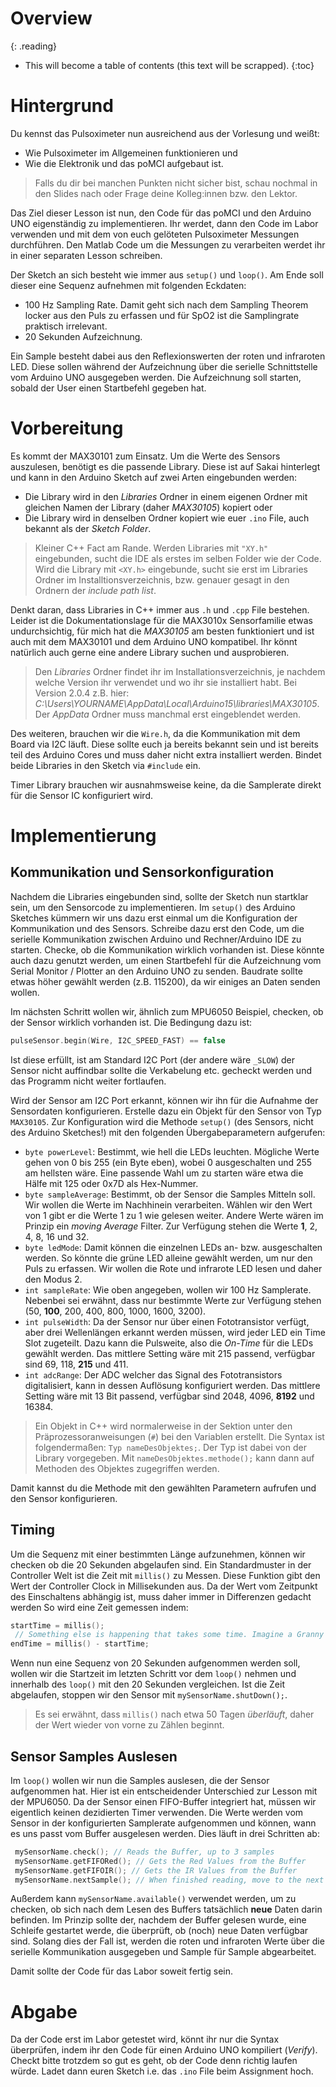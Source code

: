 # Overview
{: .reading}

* This will become a table of contents (this text will be scrapped).
{:toc}

# Hintergrund

Du kennst das Pulsoximeter nun ausreichend aus der Vorlesung und weißt:
- Wie Pulsoximeter im Allgemeinen funktionieren und
- Wie die Elektronik und das poMCI aufgebaut ist.

>Falls du dir bei manchen Punkten nicht sicher bist, schau nochmal in den Slides nach oder Frage deine Kolleg:innen bzw. den Lektor.

Das Ziel dieser Lesson ist nun, den Code für das poMCI und den Arduino UNO eigenständig zu implementieren. Ihr werdet, dann den Code im Labor verwenden und mit dem von euch gelöteten Pulsoximeter Messungen durchführen. Den Matlab Code um die Messungen zu verarbeiten werdet ihr in einer separaten Lesson schreiben.

Der Sketch an sich besteht wie immer aus `setup()` und `loop()`. Am Ende soll dieser eine Sequenz aufnehmen mit folgenden Eckdaten:
- 100 Hz Sampling Rate. Damit geht sich nach dem Sampling Theorem locker aus den Puls zu erfassen und für SpO2 ist die Samplingrate praktisch irrelevant.
- 20 Sekunden Aufzeichnung.

Ein Sample besteht dabei aus den Reflexionswerten der roten und infraroten LED. Diese sollen während der Aufzeichnung über die serielle Schnittstelle vom Arduino UNO ausgegeben werden. Die Aufzeichnung soll starten, sobald der User einen Startbefehl gegeben hat.

# Vorbereitung

Es kommt der MAX30101 zum Einsatz. Um die Werte des Sensors auszulesen, benötigt es die passende Library. Diese ist auf Sakai hinterlegt und kann in den Arduino Sketch auf zwei Arten eingebunden werden:
- Die Library wird in den *Libraries* Ordner in einem eigenen Ordner mit gleichen Namen der Library (daher *MAX30105*) kopiert oder 
- Die Library wird in denselben Ordner kopiert wie euer `.ino` File, auch bekannt als der *Sketch Folder*.

> Kleiner C++ Fact am Rande. Werden Libraries mit `"XY.h"` eingebunden, sucht die IDE als erstes im selben Folder wie der Code. Wird die Library mit `<XY.h>` eingebunde, sucht sie erst im Libraries Ordner im Installtionsverzeichnis, bzw. genauer gesagt in den Ordnern der *include path list*.

Denkt daran, dass Libraries in C++ immer aus `.h` und `.cpp` File bestehen. Leider ist die Dokumentationslage für die MAX3010x Sensorfamilie etwas undurchsichtig, für mich hat die *MAX30105* am besten funktioniert und ist auch mit dem MAX30101 und dem Arduino UNO kompatibel. Ihr könnt natürlich auch gerne eine andere Library suchen und ausprobieren.

> Den *Libraries* Ordner findet ihr im Installationsverzeichnis, je nachdem welche Version ihr verwendet und wo ihr sie installiert habt. Bei Version 2.0.4 z.B. hier: *C:\Users\YOURNAME\AppData\Local\Arduino15\libraries\MAX30105*. Der *AppData* Ordner muss manchmal erst eingeblendet werden.

Des weiteren, brauchen wir die `Wire.h`, da die Kommunikation mit dem Board via I2C läuft. Diese sollte euch ja bereits bekannt sein und ist bereits teil des Arduino Cores und muss daher nicht extra installiert werden. Bindet beide Libraries in den Sketch via `#include` ein.

Timer Library brauchen wir ausnahmsweise keine, da die Samplerate direkt für die Sensor IC konfiguriert wird.


# Implementierung

## Kommunikation und Sensorkonfiguration

Nachdem die Libraries eingebunden sind, sollte der Sketch nun startklar sein, um den Sensorcode zu implementieren. Im `setup()` des Arduino Sketches kümmern wir uns dazu erst einmal um die Konfiguration der Kommunikation und des Sensors. Schreibe dazu erst den Code, um die serielle Kommunikation zwischen Arduino und Rechner/Arduino IDE zu starten. Checke, ob die Kommunikation wirklich vorhanden ist. Diese könnte auch dazu genutzt werden, um einen Startbefehl für die Aufzeichnung vom Serial Monitor / Plotter an den Arduino UNO zu senden. Baudrate sollte etwas höher gewählt werden (z.B. 115200), da wir einiges an Daten senden wollen.

Im nächsten Schritt wollen wir, ähnlich zum MPU6050 Beispiel, checken, ob der Sensor wirklich vorhanden ist. Die Bedingung dazu ist:

````C++
pulseSensor.begin(Wire, I2C_SPEED_FAST) == false
````

Ist diese erfüllt, ist am Standard I2C Port (der andere wäre `_SLOW`) der Sensor nicht auffindbar sollte die Verkabelung etc. gecheckt werden und das Programm nicht weiter fortlaufen.

Wird der Sensor am I2C Port erkannt, können wir ihn für die Aufnahme der Sensordaten konfigurieren. Erstelle dazu ein Objekt für den Sensor von Typ `MAX30105`. Zur Konfiguration wird die Methode `setup()` (des Sensors, nicht des Arduino Sketches!) mit den folgenden Übergabeparametern aufgerufen:
- `byte powerLevel`: Bestimmt, wie hell die LEDs leuchten. Mögliche Werte gehen von 0 bis 255 (ein Byte eben), wobei 0 ausgeschalten und 255 am hellsten wäre. Eine passende Wahl um zu starten wäre etwa die Hälfe mit 125 oder 0x7D als Hex-Nummer.
- `byte sampleAverage`: Bestimmt, ob der Sensor die Samples Mitteln soll. Wir wollen die Werte im Nachhinein verarbeiten. Wählen wir den Wert von 1 gibt er die Werte 1 zu 1 wie gelesen weiter. Andere Werte wären im Prinzip ein *moving Average* Filter. Zur Verfügung stehen die Werte **1**, 2, 4, 8, 16 und 32.
- `byte ledMode`: Damit können die einzelnen LEDs an- bzw. ausgeschalten werden. So könnte die grüne LED alleine gewählt werden, um nur den Puls zu erfassen. Wir wollen die Rote und infrarote LED lesen und daher den Modus 2.
- `int sampleRate`: Wie oben angegeben, wollen wir 100 Hz Samplerate. Nebenbei sei erwähnt, dass nur bestimmte Werte zur Verfügung stehen (50, **100**, 200, 400, 800, 1000, 1600, 3200).
- `int pulseWidth`: Da der Sensor nur über einen Fototransistor verfügt, aber drei Wellenlängen erkannt werden müssen, wird jeder LED ein Time Slot zugeteilt. Dazu kann die Pulsweite, also die *On-Time* für die LEDs gewählt werden. Das mittlere Setting wäre mit 215 passend, verfügbar sind 69, 118, **215** und 411.
- `int adcRange`: Der ADC welcher das Signal des Fototransistors digitalisiert, kann in dessen Auflösung konfiguriert werden. Das mittlere Setting wäre mit 13 Bit passend, verfügbar sind 2048, 4096, **8192** und 16384.

> Ein Objekt in C++ wird normalerweise in der Sektion unter den Präprozessoranweisungen (`#`) bei den Variablen erstellt. Die Syntax ist folgendermaßen: `Typ nameDesObjektes;`. Der Typ ist dabei von der Library vorgegeben. Mit `nameDesObjektes.methode();` kann dann auf Methoden des Objektes zugegriffen werden.

Damit kannst du die Methode mit den gewählten Parametern aufrufen und den Sensor konfigurieren.

## Timing

Um die Sequenz mit einer bestimmten Länge aufzunehmen, können wir checken ob die 20 Sekunden abgelaufen sind. Ein Standardmuster in der Controller Welt ist die Zeit mit `millis()` zu Messen. Diese Funktion gibt den Wert der Controller Clock in Millisekunden aus. Da der Wert vom Zeitpunkt des Einschaltens abhängig ist, muss daher immer in Differenzen gedacht werden So wird eine Zeit gemessen indem:

````C++
startTime = millis();
 // Something else is happening that takes some time. Imagine a Granny walking over a crosswalk //
endTime = millis() - startTime;
````

Wenn nun eine Sequenz von 20 Sekunden aufgenommen werden soll, wollen wir die Startzeit im letzten Schritt vor dem `loop()` nehmen und innerhalb des `loop()` mit den 20 Sekunden vergleichen. Ist die Zeit abgelaufen, stoppen wir den Sensor mit `mySensorName.shutDown();`.

> Es sei erwähnt, dass `millis()` nach etwa 50 Tagen *überläuft*, daher der Wert wieder von vorne zu Zählen beginnt.

## Sensor Samples Auslesen

Im `loop()` wollen wir nun die Samples auslesen, die der Sensor aufgenommen hat. Hier ist ein entscheidender Unterschied zur Lesson mit der MPU6050. Da der Sensor einen FIFO-Buffer integriert hat, müssen wir eigentlich keinen dezidierten Timer verwenden. Die Werte werden vom Sensor in der konfigurierten Samplerate aufgenommen und können, wann es uns passt vom Buffer ausgelesen werden. Dies läuft in drei Schritten ab:
````C++
 mySensorName.check(); // Reads the Buffer, up to 3 samples
 mySensorName.getFIFORed(); // Gets the Red Values from the Buffer
 mySensorName.getFIFOIR(); // Gets the IR Values from the Buffer
 mySensorName.nextSample(); // When finished reading, move to the next Sample
````

Außerdem kann `mySensorName.available()` verwendet werden, um zu checken, ob sich nach dem Lesen des Buffers tatsächlich **neue** Daten darin befinden. Im Prinzip sollte der, nachdem der Buffer gelesen wurde, eine Schleife gestartet werde, die überprüft, ob (noch) neue Daten verfügbar sind. Solang dies der Fall ist, werden die roten und infraroten Werte über die serielle Kommunikation ausgegeben und Sample für Sample abgearbeitet.

Damit sollte der Code für das Labor soweit fertig sein.

# Abgabe

Da der Code erst im Labor getestet wird, könnt ihr nur die Syntax überprüfen, indem ihr den Code für einen Arduino UNO kompiliert (*Verify*). Checkt bitte trotzdem so gut es geht, ob der Code denn richtig laufen würde. Ladet dann euren Sketch i.e. das `.ino` File beim Assignment hoch.


